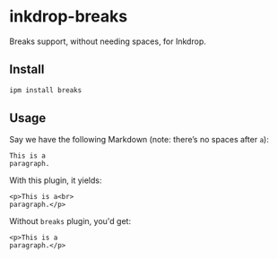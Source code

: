 # inkdrop-breaks
Breaks support, without needing spaces, for Inkdrop.

## Install

```sh
ipm install breaks
```

## Usage

Say we have the following Markdown (note: there’s no spaces after `a`):

```
This is a
paragraph.
```

With this plugin, it yields:

```
<p>This is a<br>
paragraph.</p>
```

Without `breaks` plugin, you'd get:

```
<p>This is a
paragraph.</p>
```

